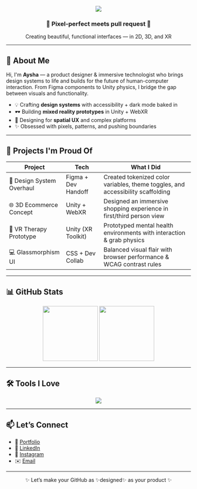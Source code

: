 <!-- Banner or aesthetic hero image suggestion -->
<!-- Animated Galaxy Banner -->
<p align="center">
  <img src="https://capsule-render.vercel.app/api?type=waving&color=F96CA6&height=200&section=header&text=Aysha%20%7C%20Designer%20Who%20Codes&fontAlign=center&fontSize=40&fontColor=ffffff" />
</p>

<h3 align="center">🌸 Pixel-perfect meets pull request 🌸</h3>
<p align="center">Creating beautiful, functional interfaces — in 2D, 3D, and XR</p>


---

## 🎨 About Me

Hi, I'm **Aysha** — a product designer & immersive technologist who brings design systems to life and builds for the future of human-computer interaction. From Figma components to Unity physics, I bridge the gap between visuals and functionality.

- 💡 Crafting **design systems** with accessibility + dark mode baked in  
- 🕶️ Building **mixed reality prototypes** in Unity + WebXR  
- 🧠 Designing for **spatial UX** and complex platforms  
- ✨ Obsessed with pixels, patterns, and pushing boundaries  

---

## 🧪 Projects I'm Proud Of

| Project | Tech | What I Did |
|--------|------|------------|
| 🧱 Design System Overhaul | Figma + Dev Handoff | Created tokenized color variables, theme toggles, and accessibility scaffolding |
| 🌐 3D Ecommerce Concept | Unity + WebXR | Designed an immersive shopping experience in first/third person view |
| 🧠 VR Therapy Prototype | Unity (XR Toolkit) | Prototyped mental health environments with interaction & grab physics |
| 💻 Glassmorphism UI | CSS + Dev Collab | Balanced visual flair with browser performance & WCAG contrast rules |

---

## 📊 GitHub Stats

<p align="center">
  <img src="https://github-readme-stats.vercel.app/api?username=ayesha1&show_icons=true&theme=radical&hide_border=true&hide_title=true" height="150"/>
  <img src="https://github-readme-stats.vercel.app/api/top-langs/?username=ayesha1&layout=compact&theme=radical&hide_border=true" height="150"/>
</p>

---

## 🛠️ Tools I Love

<p align="center">
  <img src="https://skillicons.dev/icons?i=figma,unity,html,css,js,react,threejs,vscode,github,blender" />
</p>

---

## 📫 Let’s Connect

- 💼 [Portfolio](https://your-portfolio.com)
- 🔗 [LinkedIn](https://linkedin.com/in/yourname)
- 📸 [Instagram](https://instagram.com/xr.ayshx)
- ✉️ [Email](mailto:your@email.com)

---

<p align="center">✨ Let’s make your GitHub as ✨designed✨ as your product ✨</p>
